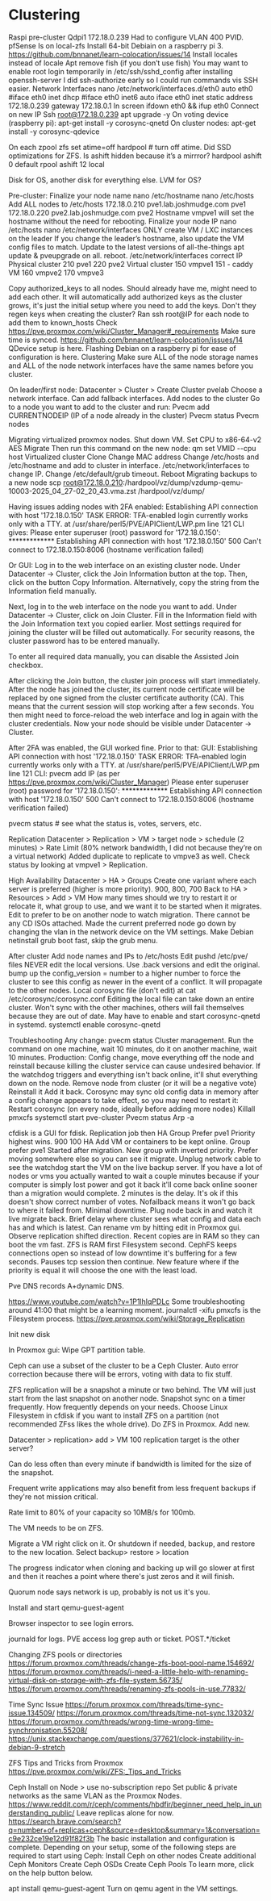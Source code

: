 # Clustering

Raspi pre-cluster
Qdpi1
172.18.0.239
Had to configure VLAN 400 PVID.
pfSense
Is on local-zfs
Install 64-bit Debiain on a raspberry pi 3.
https://github.com/bnnanet/learn-colocation/issues/14
Install locales instead of locale
Apt remove fish (if you don’t use fish)
You may want to enable root login temporarily in /etc/ssh/sshd_config after installing openssh-server
I did ssh-authorize early so I could run commands vis SSH easier.
Network Interfaces
nano /etc/network/interfaces.d/eth0
auto eth0
#iface eth0 inet dhcp
#iface eth0 inet6 auto
iface eth0 inet static
  address 172.18.0.239
  gateway 172.18.0.1
In screen
ifdown eth0 && ifup eth0
Connect on new IP
Ssh root@172.18.0.239
apt upgrade -y
On voting device (raspberry pi):
apt-get install -y corosync-qnetd
On cluster nodes:
apt-get install -y corosync-qdevice

On each zpool
zfs set atime=off hardpool # turn off atime.
Did SSD optimizations for ZFS.
Is ashift hidden because it’s a mirrror?
hardpool  ashift                         0                              default
rpool     ashift                         12                             local



Disk for OS, another disk for everything else.
LVM for OS?

Pre-cluster:
Finalize your node name
nano /etc/hostname
nano /etc/hosts
Add ALL nodes to /etc/hosts
172.18.0.210 pve1.lab.joshmudge.com pve1
172.18.0.220 pve2.lab.joshmudge.com pve2
Hostname vmpve1 will set the hostname without the need for rebooting.
Finalize your node IP
nano /etc/hosts
nano /etc/network/interfaces
ONLY create VM / LXC instances on the leader
If you change the leader’s hostname, also update the VM config files to match.
Update to the latest versions of all-the-things
apt update & pveupgrade on all.
reboot.
/etc/network/interfaces correct IP
Physical cluster
210 pve1
220 pve2
Virtual cluster
150 vmpve1
151 - caddy VM
160 vmpve2
170 vmpve3

Copy authorized_keys to all nodes.
Should already have me, might need to add each other.
It will automatically add authorized keys as the cluster grows, it's just the initial setup where you need to add the keys.
Don't they regen keys when creating the cluster?
Ran ssh root@IP for each node to add them to known_hosts
Check
https://pve.proxmox.com/wiki/Cluster_Manager#_requirements
Make sure time is synced.
https://github.com/bnnanet/learn-colocation/issues/14
QDevice setup is here. Flashing Debian on a raspberry pi for ease of configuration is here.
Clustering
Make sure ALL of the node storage names and ALL of the node network interfaces have the same names before you cluster.


On leader/first node:
Datacenter > Cluster > Create Cluster
pvelab
Choose a network interface.
Can add fallback interfaces.
Add nodes to the cluster
Go to a node you want to add to the cluster and run:
Pvecm add CURRENTNODEIP (IP of a node already in the cluster)
Pvecm status
Pvecm nodes


Migrating virtualized proxmox nodes.
Shut down VM.
Set CPU to x86-64-v2 AES
Migrate
Then run this command on the new node:
qm set VMID --cpu host
Virtualized cluster
Clone
Change MAC address
Change /etc/hosts and /etc/hostname and add to cluster in interface.
/etc/network/interfaces to change IP.
Change /etc/default/grub timeout.
Reboot
Migrating backups to a new node
scp root@172.18.0.210:/hardpool/vz/dump/vzdump-qemu-10003-2025_04_27-02_20_43.vma.zst /hardpool/vz/dump/

Having issues adding nodes with 2FA enabled:
Establishing API connection with host '172.18.0.150'
TASK ERROR: TFA-enabled login currently works only with a TTY. at /usr/share/perl5/PVE/APIClient/LWP.pm line 121
CLI gives:
Please enter superuser (root) password for '172.18.0.150': *************
Establishing API connection with host '172.18.0.150'
500 Can't connect to 172.18.0.150:8006 (hostname verification failed)


Or GUI:
Log in to the web interface on an existing cluster node. Under Datacenter → Cluster, click the Join Information button at the top. Then, click on the button Copy Information. Alternatively, copy the string from the Information field manually.

Next, log in to the web interface on the node you want to add. Under Datacenter → Cluster, click on Join Cluster. Fill in the Information field with the Join Information text you copied earlier. Most settings required for joining the cluster will be filled out automatically. For security reasons, the cluster password has to be entered manually.

To enter all required data manually, you can disable the Assisted Join checkbox.

After clicking the Join button, the cluster join process will start immediately. After the node has joined the cluster, its current node certificate will be replaced by one signed from the cluster certificate authority (CA). This means that the current session will stop working after a few seconds. You then might need to force-reload the web interface and log in again with the cluster credentials.
Now your node should be visible under Datacenter → Cluster.


After 2FA was enabled, the GUI worked fine.
Prior to that:
GUI:
Establishing API connection with host '172.18.0.150'
TASK ERROR: TFA-enabled login currently works only with a TTY. at /usr/share/perl5/PVE/APIClient/LWP.pm line 121
CLI: pvecm add IP (as per https://pve.proxmox.com/wiki/Cluster_Manager)
Please enter superuser (root) password for '172.18.0.150': *************
Establishing API connection with host '172.18.0.150'
500 Can't connect to 172.18.0.150:8006 (hostname verification failed)


pvecm status # see what the status is, votes, servers, etc.

Replication
Datacenter > Replication > VM > target node > schedule (2 minutes) > Rate Limit (80% network bandwidth, I did not because they’re on a virtual network)
Added duplicate to replicate to vmpve3 as well.
Check status by looking at vmpve1 > Replication.

High Availability
Datacenter > HA > Groups
Create one variant where each server is preferred (higher is more priority).
900, 800, 700
Back to HA > Resources > Add > VM
How many times should we try to restart it or relocate it, what group to use, and we want it to be started when it migrates.
Edit to prefer to be on another node to watch migration.
There cannot be any CD ISOs attached.
Made the current preferred node go down by changing the vlan in the network device on the VM settings.
Make Debian netinstall grub boot fast, skip the grub menu.



After cluster
Add node names and IPs to /etc/hosts
Edit pushd /etc/pve/ files NEVER edit the local versions.
Use .back versions and edit the original.
bump up the config_version = number to a higher number to force the cluster to see this config as newer in the event of a conflict.
It will propagate to the other nodes.
Local corosync file (don't edit) at cat /etc/corosync/corosync.conf
Editing the local file can take down an entire cluster. Won't sync with the other machines, others will fail themselves because they are out of date.
May have to enable and start corosync-qnetd in systemd.
systemctl enable corosync-qnetd

Troubleshooting
Any change: pvecm status
Cluster management.
Run the command on one machine, wait 10 minutes, do it on another machine, wait 10 minutes.
Production:
Config change, move everything off the node and reinstall because killing the cluster service can cause undesired behavior.
If the watchdog triggers and everything isn't back online, it'll shut everything down on the node.
Remove node from cluster (or it will be a negative vote)
Reinstall it
Add it back.
Corosync may sync old config data in memory after a config change appears to take effect, so you may need to restart it:
Restart corosync (on every node, ideally before adding more nodes)
Killall pmxcfs
systemctl start pve-cluster
Pvecm status
Arp -a

cfdisk is a GUI for fdisk.
Replication job then
HA
Group
Prefer pve1
Priority highest wins.
900
100
HA
Add VM or containers to be kept online.
Group prefer pve1
Started after migration.
New group with inverted priority.
Prefer moving somewhere else so you can see it migrate.
Unplug network cable to see the watchdog start the VM on the live backup server.
If you have a lot of nodes or vms you actually wanted to wait a couple minutes because if your computer is simply lost power and got it back it'll come back online sooner than a migration would complete.
2 minutes is the delay.
It's ok if this doesn't show correct number of votes.
Nofailback means it won't go back to where it failed from. Minimal downtime.
Plug node back in and watch it live migrate back.
Brief delay where cluster sees what config and data each has and which is latest.
Can rename vm by hitting edit in Proxmox gui.
Observe replication shifted direction.
Recent copies are in RAM so they can boot the vm fast.
ZFS is RAM first Filesystem second.
CephFS keeps connections open so instead of low downtime it's buffering for a few seconds.
Pauses tcp session then continue.
New feature where if the priority is equal it will choose the one with the least load.

Pve DNS records A+dynamic DNS.

https://www.youtube.com/watch?v=1P1lhIqPDLc
Some troubleshooting around 41:00 that might be a learning moment.
journalctl -xifu
pmxcfs is the Filesystem process.
https://pve.proxmox.com/wiki/Storage_Replication

Init new disk

In Proxmox gui:
Wipe
GPT partition table.

Ceph can use a subset of the cluster to be a Ceph Cluster.
Auto error correction because there will be errors, voting with data to fix stuff.

ZFS replication will be a snapshot a minute or two behind.
The VM will just start from the last snapshot on another node.
Snapshot sync on a timer frequently.
How frequently depends on your needs.
Choose Linux Filesystem in cfdisk if you want to install ZFS on a partition (not recommended ZFss likes the whole drive).
Do ZFS in Proxmox. Add new.

Datacenter > replication> add > VM 100 replication target is the other server?

Can do less often than every minute if bandwidth is limited for the size of the snapshot.

Frequent write applications may also benefit from less frequent backups if they're not mission critical.

Rate limit to 80% of your capacity so 10MB/s for 100mb.

The VM needs to be on ZFS.

Migrate a VM right click on it. Or shutdown if needed, backup, and restore to the new location. Select  backup> restore > location

The progress indicator when cloning and backing up will go slower at first and then it reaches a point where there's just zeros and it will finish.

Quorum node says network is up, probably is not us it's you.

Install and start qemu-guest-agent


Browser inspector to see login errors.

journald for logs.
PVE access log grep auth or ticket.
POST.*/ticket

Changing ZFS pools or directories
https://forum.proxmox.com/threads/change-zfs-boot-pool-name.154692/
https://forum.proxmox.com/threads/i-need-a-little-help-with-renaming-virtual-disk-on-storage-with-zfs-file-system.56735/
https://forum.proxmox.com/threads/renaming-zfs-pools-in-use.77832/


Time Sync Issue
https://forum.proxmox.com/threads/time-sync-issue.134509/
https://forum.proxmox.com/threads/time-not-sync.132032/
https://forum.proxmox.com/threads/wrong-time-wrong-time-synchronisation.55208/
https://unix.stackexchange.com/questions/377621/clock-instability-in-debian-9-stretch

ZFS Tips and Tricks from Proxmox
https://pve.proxmox.com/wiki/ZFS:_Tips_and_Tricks

Ceph
Install on Node > use no-subscription repo
Set public & private networks as the same VLAN as the Proxmox Nodes.
https://www.reddit.com/r/ceph/comments/hbdfir/beginner_need_help_in_understanding_public/
Leave replicas alone for now.
https://search.brave.com/search?q=number+of+replicas+ceph&source=desktop&summary=1&conversation=c9e232ce19e12d91f82f3b
The basic installation and configuration is complete. Depending on your setup, some of the following steps are required to start using Ceph:
Install Ceph on other nodes
Create additional Ceph Monitors
Create Ceph OSDs
Create Ceph Pools
To learn more, click on the help button below.


apt install qemu-guest-agent
Turn on qemu agent in the VM settings.
